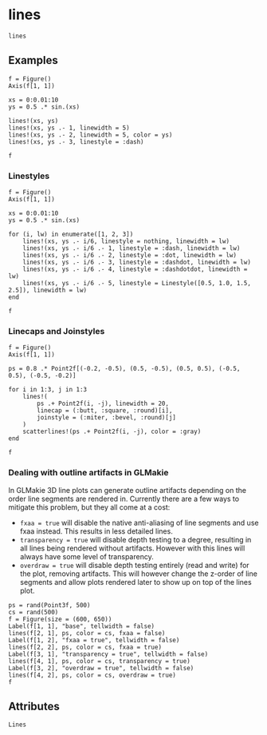 # lines

```@shortdocs
lines
```


## Examples

```@figure
f = Figure()
Axis(f[1, 1])

xs = 0:0.01:10
ys = 0.5 .* sin.(xs)

lines!(xs, ys)
lines!(xs, ys .- 1, linewidth = 5)
lines!(xs, ys .- 2, linewidth = 5, color = ys)
lines!(xs, ys .- 3, linestyle = :dash)

f
```

### Linestyles

```@figure
f = Figure()
Axis(f[1, 1])

xs = 0:0.01:10
ys = 0.5 .* sin.(xs)

for (i, lw) in enumerate([1, 2, 3])
    lines!(xs, ys .- i/6, linestyle = nothing, linewidth = lw)
    lines!(xs, ys .- i/6 .- 1, linestyle = :dash, linewidth = lw)
    lines!(xs, ys .- i/6 .- 2, linestyle = :dot, linewidth = lw)
    lines!(xs, ys .- i/6 .- 3, linestyle = :dashdot, linewidth = lw)
    lines!(xs, ys .- i/6 .- 4, linestyle = :dashdotdot, linewidth = lw)
    lines!(xs, ys .- i/6 .- 5, linestyle = Linestyle([0.5, 1.0, 1.5, 2.5]), linewidth = lw)
end

f
```

### Linecaps and Joinstyles

```@figure
f = Figure()
Axis(f[1, 1])

ps = 0.8 .* Point2f[(-0.2, -0.5), (0.5, -0.5), (0.5, 0.5), (-0.5, 0.5), (-0.5, -0.2)]

for i in 1:3, j in 1:3
    lines!(
        ps .+ Point2f(i, -j), linewidth = 20,
        linecap = (:butt, :square, :round)[i],
        joinstyle = (:miter, :bevel, :round)[j]
    )
    scatterlines!(ps .+ Point2f(i, -j), color = :gray)
end

f
```

### Dealing with outline artifacts in GLMakie

In GLMakie 3D line plots can generate outline artifacts depending on the order line segments are rendered in.
Currently there are a few ways to mitigate this problem, but they all come at a cost:
- `fxaa = true` will disable the native anti-aliasing of line segments and use fxaa instead. This results in less detailed lines.
- `transparency = true` will disable depth testing to a degree, resulting in all lines being rendered without artifacts. However with this lines will always have some level of transparency.
- `overdraw = true` will disable depth testing entirely (read and write) for the plot, removing artifacts. This will however change the z-order of line segments and allow plots rendered later to show up on top of the lines plot.

```@figure backend=GLMakie
ps = rand(Point3f, 500)
cs = rand(500)
f = Figure(size = (600, 650))
Label(f[1, 1], "base", tellwidth = false)
lines(f[2, 1], ps, color = cs, fxaa = false)
Label(f[1, 2], "fxaa = true", tellwidth = false)
lines(f[2, 2], ps, color = cs, fxaa = true)
Label(f[3, 1], "transparency = true", tellwidth = false)
lines(f[4, 1], ps, color = cs, transparency = true)
Label(f[3, 2], "overdraw = true", tellwidth = false)
lines(f[4, 2], ps, color = cs, overdraw = true)
f
```

## Attributes

```@attrdocs
Lines
```
